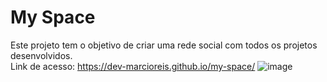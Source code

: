 # My Space
Este projeto tem o objetivo de criar uma rede social com todos os projetos desenvolvidos.<br>
Link de acesso: https://dev-marcioreis.github.io/my-space/
![image](https://user-images.githubusercontent.com/122680054/212897382-2540a97a-321b-4b65-956e-c25b732fead8.png)
